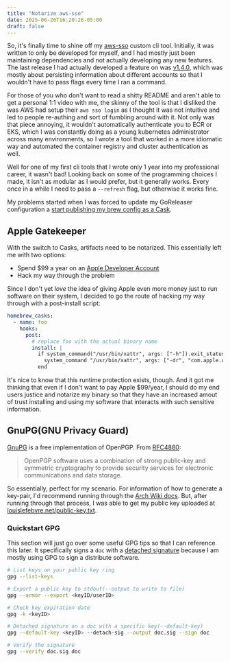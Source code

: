 ```yaml
---
title: "Notarize aws-sso"
date: 2025-06-26T16:20:26-05:00
draft: false
---
```


So, it's finally time to shine off my [aws-sso][] custom cli
tool. Initially, it was written to only be developed for myself, and I
had mostly just been maintaining dependencies and not actually
developing any new features. The last release I had actually developed
a feature on was [v1.4.0][], which was mostly about persisting
information about different accounts so that I wouldn't have to pass
flags every time I ran a command.

For those of you who don't want to read a shitty README and aren't
able to get a personal 1:1 video with me, the skinny of the tool is
that I disliked the was AWS had setup their `aws sso login` as I
thought it was not intuitive and led to people re-authing and sort of
fumbling around with it. Not only was that piece annoying, it wouldn't
automatically authenticate you to ECR or EKS, which I was constantly
doing as a young kubernetes administrator across many environments, so
I wrote a tool that worked in a more idiomatic way and automated the
container registry and cluster authentication as well.

Well for one of my first cli tools that I wrote only 1 year into my
professional career, it wasn't bad! Looking back on some of the
programming choices I made, it isn't as modular as I would prefer, but
it generally works. Every once in a while I need to pass a `--refresh`
flag, but otherwise it works fine.

My problems started when I was forced to update my GoReleaser
configuration a [start publishing my brew config as a Cask][PR#480].

## Apple Gatekeeper

With the switch to Casks, artifacts need to be notarized. This
essentially left me with two options:

- Spend $99 a year on an [Apple Developer Account][]
- Hack my way through the problem

Since I don't yet *love* the idea of giving Apple even more money just
to run software on their system, I decided to go the route of hacking
my way through with a post-install script:

<!-- markdownlint-disable MD013 -->
```yaml
homebrew_casks:
  - name: foo
    hooks:
      post:
        # replace foo with the actual binary name
        install: |
          if system_command("/usr/bin/xattr", args: ["-h"]).exit_status == 0
            system_command "/usr/bin/xattr", args: ["-dr", "com.apple.quarantine", "#{staged_path}/aws-sso"]
          end
```
<!-- markdownlint-enable MD013 -->

It's nice to know that this runtime protection exists, though. And it
got me thinking that even if I don't want to pay Apple $99/year, I
should do my end users justice and notarize my binary so that they
have an increased amout of trust installing and using my software that
interacts with such sensitive information.

## GnuPG(GNU Privacy Guard)

[GnuPG][] is a free implementation of OpenPGP. From [RFC4880][]:

> OpenPGP software uses a combination of strong public-key and symmetric
> cryptography to provide security services for electronic communications and
> data storage.

So essentially, perfect for my scenario. For information of how to generate a
key-pair, I'd recommend running through the [Arch Wiki docs][]. But, after
running through that process, I was able to get my public key uploaded at
[louislefebvre.net/public-key.txt](/public-key.txt).

### Quickstart GPG

This section will just go over some useful GPG tips so that I can
reference this later. It specifically signs a `doc` with a [detached
signature][] because I am mostly using GPG to sign a distribute
software.

```bash
# List keys on your public key ring
gpg --list-keys

# Export a public key to stdout(--output to write to file)
gpg --armor --export <keyID/userID>

# Check key expiration date
gpg -k <keyID>

# Detached signature on a doc with a specific key(--default-key)
gpg --default-key <keyID> --detach-sig --output doc.sig --sign doc

# Verify the signature
gpg --verify doc.sig doc
```

[Apple Developer Account]: https://developer.apple.com/
[Arch Wiki docs]: https://wiki.archlinux.org/title/GnuPG#Create_a_key_pair
[aws-sso]: https://github.com/louislef299/aws-sso
[detached signature]: https://www.gnupg.org/gph/en/manual/r622.html
[GnuPG]: https://www.openpgp.org/about/
[PR#480]: https://github.com/louislef299/aws-sso/pull/480
[RFC4880]: https://www.ietf.org/rfc/rfc4880.txt
[v1.4.0]: https://github.com/louislef299/aws-sso/releases/tag/v1.4.0
